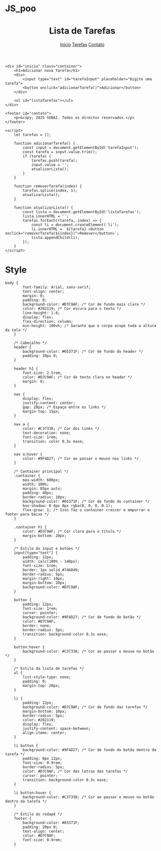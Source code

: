 # JS_poo

<!DOCTYPE html>
<html lang="pt-BR">
<head>
    <meta charset="UTF-8">
    <meta name="viewport" content="width=device-width, initial-scale=1.0">
    <title>Lista de Tarefas</title>
    <link rel="stylesheet" href="./style.css">
</head>
<body>
    <header>
        <h1>Lista de Tarefas</h1>
        <nav>
            <!-- Links de navegação corrigidos com as âncoras -->
            <a href="#inicio">Inicio</a>
            <a href="#tarefas">Tarefas</a>
            <a href="#contato">Contato</a>
        </nav>
    </header>

    <div id="inicio" class="container">
        <h1>Adicionar nova Tarefa</h1>
        <div>
            <input type="text" id="tarefaInput" placeholder="Digite uma tarefa">
            <button onclick="adicionarTarefa()">Adicionar</button>
        </div>

        <ul id="listaTarefas"></ul>
    </div>

    <footer id="contato">
        <p>&copy; 2025 SENAI. Todos os direitos reservados.</p>
    </footer>

    <script>
        let tarefas = [];

        function adicionarTarefa() {
            const input = document.getElementById('tarefaInput');
            const tarefa = input.value.trim();
            if (tarefa) {
                tarefas.push(tarefa);
                input.value = '';
                atualizarLista();
            }
        }

        function removerTarefa(index) {
            tarefas.splice(index, 1);
            atualizarLista();
        }

        function atualizarLista() {
            const lista = document.getElementById('listaTarefas');
            lista.innerHTML = '';
            tarefas.forEach((tarefa, index) => {
                const li = document.createElement('li');
                li.innerHTML = `${tarefa} <button onclick="removerTarefa(${index})">Remover</button>`;
                lista.appendChild(li);
            });
        }
    </script>
</body>
</html>

# Style 

    body {
            font-family: Arial, sans-serif;
            text-align: center;
            margin: 0;
            padding: 0;
            background-color: #D7C9AF; /* Cor de fundo mais clara */
            color: #282119; /* Cor escura para o texto */
            line-height: 1.6;
            display: flex;
            flex-direction: column;
            min-height: 100vh; /* Garante que o corpo ocupe toda a altura da tela */
        }

        /* Cabeçalho */
        header {
            background-color: #65371F; /* Cor de fundo do header */
            padding: 20px 0;
        }

        header h1 {
            font-size: 2.5rem;
            color: #D7C9AF; /* Cor de texto clara no header */
            margin: 0;
        }

        nav {
            display: flex;
            justify-content: center;
            gap: 20px; /* Espaço entre os links */
            margin-top: 15px;
        }

        nav a {
            color: #C37338; /* Cor dos links */
            text-decoration: none;
            font-size: 1rem;
            transition: color 0.3s ease;
        }

        nav a:hover {
            color: #9F4D27; /* Cor ao passar o mouse nos links */
        }

        /* Container principal */
        .container {
            max-width: 600px;
            width: 100%;
            margin: 85px auto;
            padding: 40px;
            border-radius: 10px;
            background-color: #65371F; /* Cor de fundo do container */
            box-shadow: 0 4px 8px rgba(0, 0, 0, 0.1);
            flex-grow: 1; /* Isso faz o container crescer e empurrar o footer para baixo */
        }

        .container h1 {
            color: #D7C9AF; /* Cor clara para o título */
            margin-bottom: 20px;
        }

        /* Estilo do input e botões */
        input[type="text"] {
            padding: 12px;
            width: calc(100% - 140px);
            font-size: 1rem;
            border: 1px solid #746049;
            border-radius: 5px;
            margin-right: 10px;
            margin-bottom: 20px;
            background-color: #D7C9AF;
        }

        button {
            padding: 12px;
            font-size: 1rem;
            cursor: pointer;
            background-color: #9F4D27; /* Cor de fundo do botão */
            color: #D7C9AF;
            border: none;
            border-radius: 5px;
            transition: background-color 0.3s ease;
        }

        button:hover {
            background-color: #C37338; /* Cor ao passar o mouse no botão */
        }

        /* Estilo da lista de tarefas */
        ul {
            list-style-type: none;
            padding: 0;
            margin-top: 20px;
        }

        li {
            padding: 12px;
            background-color: #D7C9AF; /* Cor de fundo das tarefas */
            margin-bottom: 10px;
            border-radius: 5px;
            color: #282119;
            display: flex;
            justify-content: space-between;
            align-items: center;
        }

        li button {
            background-color: #9F4D27; /* Cor de fundo do botão dentro da tarefa */
            padding: 8px 12px;
            font-size: 0.9rem;
            border-radius: 5px;
            color: #D7C9AF; /* Cor das letras das tarefas */
            cursor: pointer;
            transition: background-color 0.3s ease;
        }

        li button:hover {
            background-color: #C37338; /* Cor ao passar o mouse no botão dentro da tarefa */
        }

        /* Estilo do rodapé */
        footer {
            background-color: #65371F;
            padding: 20px 0;
            text-align: center;
            color: #D7C9AF;
            font-size: 0.9rem;
        }
